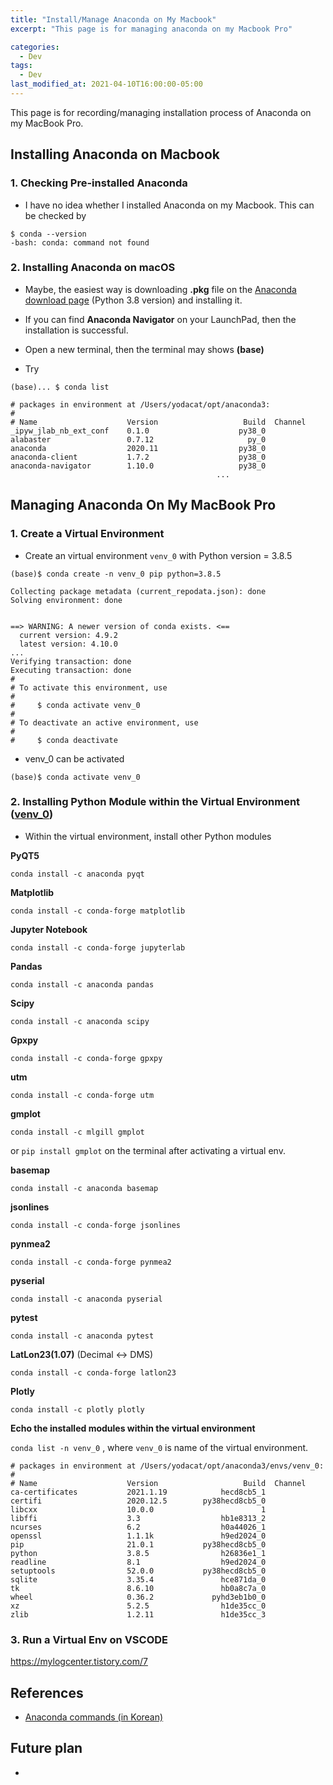 ```yaml
---
title: "Install/Manage Anaconda on My Macbook"
excerpt: "This page is for managing anaconda on my Macbook Pro"

categories:
  - Dev
tags:
  - Dev
last_modified_at: 2021-04-10T16:00:00-05:00
---
```


This page is for recording/managing installation process of Anaconda on my MacBook Pro. 



## Installing Anaconda on Macbook



### 1. Checking Pre-installed Anaconda 

- I have no idea whether I installed Anaconda on my Macbook. This can be checked by

```
$ conda --version
-bash: conda: command not found
```



### 2. Installing Anaconda on macOS

- Maybe, the easiest way is downloading **.pkg** file on the [Anaconda download page](https://www.anaconda.com/products/individual) (Python 3.8 version) and installing it.

- If you can find **Anaconda Navigator** on your LaunchPad, then the installation is successful.
- Open a new terminal, then the terminal may shows **(base)**
- Try

```
(base)... $ conda list

# packages in environment at /Users/yodacat/opt/anaconda3:
#
# Name                    Version                   Build  Channel
_ipyw_jlab_nb_ext_conf    0.1.0                    py38_0  
alabaster                 0.7.12                     py_0  
anaconda                  2020.11                  py38_0  
anaconda-client           1.7.2                    py38_0  
anaconda-navigator        1.10.0                   py38_0  
                                              ...
```





## Managing Anaconda On My MacBook Pro



### 1. Create a Virtual Environment

- Create an virtual environment `venv_0` with Python version = 3.8.5

```
(base)$ conda create -n venv_0 pip python=3.8.5

Collecting package metadata (current_repodata.json): done
Solving environment: done


==> WARNING: A newer version of conda exists. <==
  current version: 4.9.2
  latest version: 4.10.0
...
Verifying transaction: done
Executing transaction: done
#
# To activate this environment, use
#
#     $ conda activate venv_0
#
# To deactivate an active environment, use
#
#     $ conda deactivate
```

- venv_0 can be activated

```
(base)$ conda activate venv_0 
```



### 2. Installing Python Module within the Virtual Environment (<u>venv_0</u>)

- Within the virtual environment, install other Python modules

**PyQT5**

`conda install -c anaconda pyqt`



**Matplotlib**

`conda install -c conda-forge matplotlib`



**Jupyter Notebook**

`conda install -c conda-forge jupyterlab`



**Pandas**

`conda install -c anaconda pandas`



**Scipy**

`conda install -c anaconda scipy`



**Gpxpy**

`conda install -c conda-forge gpxpy`



**utm**

`conda install -c conda-forge utm`



**gmplot**

`conda install -c mlgill gmplot`

or `pip install gmplot` on the terminal after activating a virtual env.



**basemap**

`conda install -c anaconda basemap`



**jsonlines**

`conda install -c conda-forge jsonlines`



**pynmea2**

`conda install -c conda-forge pynmea2`



**pyserial**

`conda install -c anaconda pyserial`



**pytest**

`conda install -c anaconda pytest`



**LatLon23(1.07)** (Decimal <-> DMS)

`conda install -c conda-forge latlon23`



**Plotly**

`conda install -c plotly plotly`



**Echo the installed modules within the virtual environment**

`conda list -n venv_0` , where `venv_0` is name of the virtual environment.

```
# packages in environment at /Users/yodacat/opt/anaconda3/envs/venv_0:
#
# Name                    Version                   Build  Channel
ca-certificates           2021.1.19            hecd8cb5_1  
certifi                   2020.12.5        py38hecd8cb5_0  
libcxx                    10.0.0                        1  
libffi                    3.3                  hb1e8313_2  
ncurses                   6.2                  h0a44026_1  
openssl                   1.1.1k               h9ed2024_0  
pip                       21.0.1           py38hecd8cb5_0  
python                    3.8.5                h26836e1_1  
readline                  8.1                  h9ed2024_0  
setuptools                52.0.0           py38hecd8cb5_0  
sqlite                    3.35.4               hce871da_0  
tk                        8.6.10               hb0a8c7a_0  
wheel                     0.36.2             pyhd3eb1b0_0  
xz                        5.2.5                h1de35cc_0  
zlib                      1.2.11               h1de35cc_3  
```



### 3. Run a Virtual Env on VSCODE

https://mylogcenter.tistory.com/7



## References

-  [Anaconda commands (in Korean)](https://medium.com/@5eo1ab/conda-env-%ED%84%B0%EB%AF%B8%EB%84%90-%EB%AA%85%EB%A0%B9%EC%96%B4-adc8366f8a9d)

## Future plan

-  